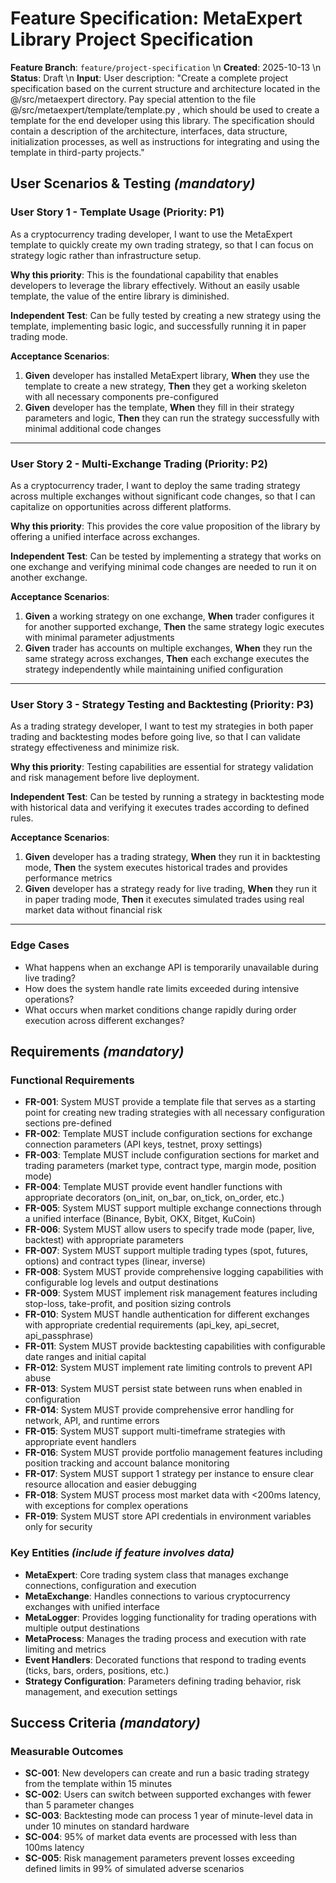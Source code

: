 # Feature Specification: MetaExpert Library Project Specification

**Feature Branch**: `feature/project-specification`  \n
**Created**: 2025-10-13  \n
**Status**: Draft  \n
**Input**: User description: "Create a complete project specification based on the current structure and architecture located in the @/src/metaexpert directory. Pay special attention to the file @/src/metaexpert/template/template.py , which should be used to create a template for the end developer using this library. The specification should contain a description of the architecture, interfaces, data structure, initialization processes, as well as instructions for integrating and using the template in third-party projects."

## User Scenarios & Testing *(mandatory)*

### User Story 1 - Template Usage (Priority: P1)

As a cryptocurrency trading developer, I want to use the MetaExpert template to quickly create my own trading strategy, so that I can focus on strategy logic rather than infrastructure setup.

**Why this priority**: This is the foundational capability that enables developers to leverage the library effectively. Without an easily usable template, the value of the entire library is diminished.

**Independent Test**: Can be fully tested by creating a new strategy using the template, implementing basic logic, and successfully running it in paper trading mode.

**Acceptance Scenarios**:

1. **Given** developer has installed MetaExpert library, **When** they use the template to create a new strategy, **Then** they get a working skeleton with all necessary components pre-configured
2. **Given** developer has the template, **When** they fill in their strategy parameters and logic, **Then** they can run the strategy successfully with minimal additional code changes

---

### User Story 2 - Multi-Exchange Trading (Priority: P2)

As a cryptocurrency trader, I want to deploy the same trading strategy across multiple exchanges without significant code changes, so that I can capitalize on opportunities across different platforms.

**Why this priority**: This provides the core value proposition of the library by offering a unified interface across exchanges.

**Independent Test**: Can be tested by implementing a strategy that works on one exchange and verifying minimal code changes are needed to run it on another exchange.

**Acceptance Scenarios**:

1. **Given** a working strategy on one exchange, **When** trader configures it for another supported exchange, **Then** the same strategy logic executes with minimal parameter adjustments
2. **Given** trader has accounts on multiple exchanges, **When** they run the same strategy across exchanges, **Then** each exchange executes the strategy independently while maintaining unified configuration

---

### User Story 3 - Strategy Testing and Backtesting (Priority: P3)

As a trading strategy developer, I want to test my strategies in both paper trading and backtesting modes before going live, so that I can validate strategy effectiveness and minimize risk.

**Why this priority**: Testing capabilities are essential for strategy validation and risk management before live deployment.

**Independent Test**: Can be tested by running a strategy in backtesting mode with historical data and verifying it executes trades according to defined rules.

**Acceptance Scenarios**:

1. **Given** developer has a trading strategy, **When** they run it in backtesting mode, **Then** the system executes historical trades and provides performance metrics
2. **Given** developer has a strategy ready for live trading, **When** they run it in paper trading mode, **Then** it executes simulated trades using real market data without financial risk

---

### Edge Cases

- What happens when an exchange API is temporarily unavailable during live trading?
- How does the system handle rate limits exceeded during intensive operations?
- What occurs when market conditions change rapidly during order execution across different exchanges?

## Requirements *(mandatory)*

### Functional Requirements

- **FR-001**: System MUST provide a template file that serves as a starting point for creating new trading strategies with all necessary configuration sections pre-defined
- **FR-002**: Template MUST include configuration sections for exchange connection parameters (API keys, testnet, proxy settings)
- **FR-003**: Template MUST include configuration sections for market and trading parameters (market type, contract type, margin mode, position mode)
- **FR-004**: Template MUST provide event handler functions with appropriate decorators (on_init, on_bar, on_tick, on_order, etc.)
- **FR-005**: System MUST support multiple exchange connections through a unified interface (Binance, Bybit, OKX, Bitget, KuCoin)
- **FR-006**: System MUST allow users to specify trade mode (paper, live, backtest) with appropriate parameters
- **FR-007**: System MUST support multiple trading types (spot, futures, options) and contract types (linear, inverse)
- **FR-008**: System MUST provide comprehensive logging capabilities with configurable log levels and output destinations
- **FR-009**: System MUST implement risk management features including stop-loss, take-profit, and position sizing controls
- **FR-010**: System MUST handle authentication for different exchanges with appropriate credential requirements (api_key, api_secret, api_passphrase)
- **FR-011**: System MUST provide backtesting capabilities with configurable date ranges and initial capital
- **FR-012**: System MUST implement rate limiting controls to prevent API abuse
- **FR-013**: System MUST persist state between runs when enabled in configuration
- **FR-014**: System MUST provide comprehensive error handling for network, API, and runtime errors
- **FR-015**: System MUST support multi-timeframe strategies with appropriate event handlers
- **FR-016**: System MUST provide portfolio management features including position tracking and account balance monitoring
- **FR-017**: System MUST support 1 strategy per instance to ensure clear resource allocation and easier debugging 
- **FR-018**: System MUST process most market data with <200ms latency, with exceptions for complex operations
- **FR-019**: System MUST store API credentials in environment variables only for security

### Key Entities *(include if feature involves data)*

- **MetaExpert**: Core trading system class that manages exchange connections, configuration and execution
- **MetaExchange**: Handles connections to various cryptocurrency exchanges with unified interface
- **MetaLogger**: Provides logging functionality for trading operations with multiple output destinations
- **MetaProcess**: Manages the trading process and execution with rate limiting and metrics
- **Event Handlers**: Decorated functions that respond to trading events (ticks, bars, orders, positions, etc.)
- **Strategy Configuration**: Parameters defining trading behavior, risk management, and execution settings

## Success Criteria *(mandatory)*

### Measurable Outcomes

- **SC-001**: New developers can create and run a basic trading strategy from the template within 15 minutes
- **SC-002**: Users can switch between supported exchanges with fewer than 5 parameter changes
- **SC-003**: Backtesting mode can process 1 year of minute-level data in under 10 minutes on standard hardware
- **SC-004**: 95% of market data events are processed with less than 100ms latency
- **SC-005**: Risk management parameters prevent losses exceeding defined limits in 99% of simulated adverse scenarios